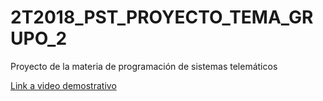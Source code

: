 # 2T2018_PST_PROYECTO_TEMA_GRUPO_2
Proyecto de la materia de programación de sistemas telemáticos

[Link a video demostrativo](https://espolec-my.sharepoint.com/:v:/g/personal/sasilva_espol_edu_ec/ESmCzPqq2xJAkt-EGybisNYBKjLX8WQNsPGyT4EB-B5XaQ?e=omtMWC)
